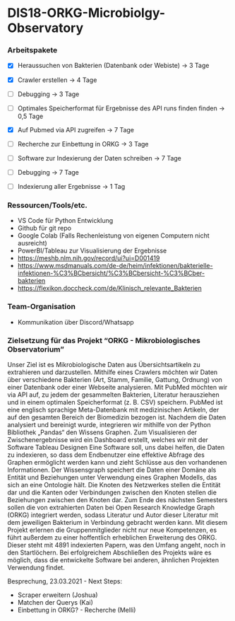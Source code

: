 # DIS18-ORKG-Microbiolgy-Observatory
### Arbeitspakete
- [x] Heraussuchen von Bakterien (Datenbank oder Webiste) -> 3 Tage
- [x] Crawler erstellen -> 4 Tage
- [ ] Debugging -> 3 Tage
- [ ] Optimales Speicherformat für Ergebnisse des API runs finden finden -> 0,5 Tage
- [x] Auf Pubmed via API zugreifen -> 7 Tage
- [ ] Recherche zur Einbettung in ORKG -> 3 Tage
- [ ] Software zur Indexierung der Daten schreiben -> 7 Tage
- [ ] Debugging -> 7 Tage
- [ ] Indexierung aller Ergebnisse -> 1 Tag


### Ressourcen/Tools/etc.

-	VS Code für Python Entwicklung
-	Github für git repo
-	Google Colab (Falls Rechenleistung von eigenen Computern nicht ausreicht)
-	PowerBI/Tableau zur Visualisierung der Ergebnisse
- https://meshb.nlm.nih.gov/record/ui?ui=D001419
- https://www.msdmanuals.com/de-de/heim/infektionen/bakterielle-infektionen-%C3%BCbersicht/%C3%BCbersicht-%C3%BCber-bakterien
- https://flexikon.doccheck.com/de/Klinisch_relevante_Bakterien
### Team-Organisation
- Kommunikation über Discord/Whatsapp


### Zielsetzung für das Projekt “ORKG - Mikrobiologisches Observatorium”

Unser Ziel ist es Mikrobiologische Daten aus Übersichtsartikeln zu extrahieren und darzustellen. Mithilfe eines Crawlers möchten wir Daten über verschiedene Bakterien (Art, Stamm, Familie, Gattung, Ordnung) von einer Datenbank oder einer Webseite analysieren. Mit PubMed möchten wir via API auf, zu jedem der gesammelten Bakterien, Literatur herausziehen und in einem optimalen Speicherformat (z. B. CSV) speichern. PubMed ist eine englisch sprachige Meta-Datenbank mit medizinischen Artikeln, der auf den gesamten Bereich der Biomedizin bezogen ist. Nachdem die Daten analysiert und bereinigt wurde, integrieren wir mithilfe von der Python Bibliothek „Pandas“ den Wissens Graphen. Zum Visualisieren der Zwischenergebnisse wird ein Dashboard erstellt, welches wir mit der Software Tableau Designen Eine Software soll, uns dabei helfen, die Daten zu indexieren, so dass dem Endbenutzer eine effektive Abfrage des Graphen ermöglicht werden kann und zieht Schlüsse aus den vorhandenen Informationen. Der Wissensgraph speichert die Daten einer Domäne als Entität und Beziehungen unter Verwendung eines Graphen Modells, das sich an eine Ontologie hält. Die Knoten des Netzwerkes stellen die Entität dar und die Kanten oder Verbindungen zwischen den Knoten stellen die Beziehungen zwischen den Knoten dar. Zum Ende des nächsten Semesters sollen die von extrahierten Daten bei Open Research Knowledge Graph (ORKG) integriert werden, sodass Literatur und Autor dieser Literatur mit dem jeweiligen Bakterium in Verbindung gebracht werden kann. Mit diesem Projekt erlernen die Gruppenmitglieder nicht nur neue Kompetenzen, es führt außerdem zu einer hoffentlich erheblichen Erweiterung des ORKG. Dieser steht mit 4891 indexierten Papern, was den Umfang angeht, noch in den Startlöchern. Bei erfolgreichem Abschließen des Projekts wäre es möglich, dass die entwickelte Software bei anderen, ähnlichen Projekten Verwendung findet. 

Besprechung, 23.03.2021 - Next Steps:
- Scraper erweitern (Joshua)
- Matchen der Querys (Kai) 
- Einbettung in ORKG? - Recherche (Melli) 

